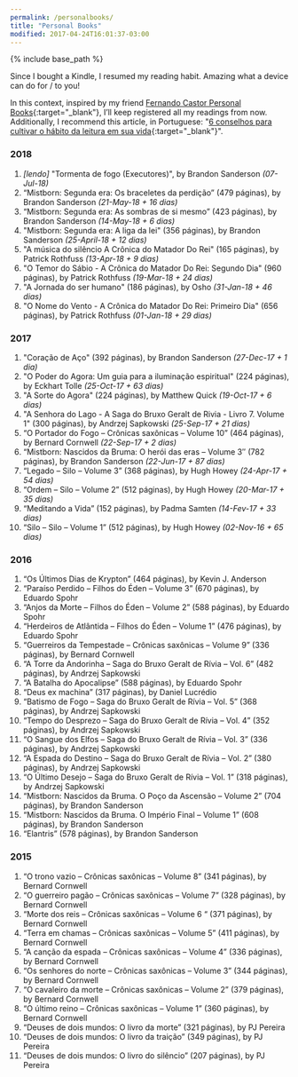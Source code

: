 ```yaml
---
permalink: /personalbooks/
title: "Personal Books"
modified: 2017-04-24T16:01:37-03:00
---
```


{% include base_path %}

Since I bought a Kindle, I resumed my reading habit. Amazing what a device can do for / to you!

In this context, inspired by my friend [Fernando Castor Personal Books](https://sites.google.com/a/cin.ufpe.br/castor/personal/books){:target="_blank"}, I’ll keep registered all my readings from now. Additionally, I recommend this article, in Portuguese: "[6 conselhos para cultivar o hábito da leitura em sua vida](http://www.elhombre.com.br/6-conselhos-para-cultivar-o-habito-da-leitura-em-sua-vida/){:target="_blank"}".

### 2018

1. *[lendo]* "Tormenta de fogo (Executores)", by Brandon Sanderson *(07-Jul-18)*
1. “Mistborn: Segunda era: Os braceletes da perdição” (479 páginas), by Brandon Sanderson *(21-May-18 + 16 dias)*
1. “Mistborn: Segunda era: As sombras de si mesmo” (423 páginas), by Brandon Sanderson *(14-May-18 + 6 dias)*
1. "Mistborn: Segunda era: A liga da lei" (356 páginas), by Brandon Sanderson *(25-April-18 + 12 dias)*
1. "A música do silêncio A Crônica do Matador Do Rei" (165 páginas), by Patrick Rothfuss *(13-Apr-18 + 9 dias)*
1. "O Temor do Sábio - A Crônica do Matador Do Rei: Segundo Dia" (960 páginas), by Patrick Rothfuss *(19-Mar-18 + 24 dias)*
1. "A Jornada do ser humano" (186 páginas), by Osho *(31-Jan-18 + 46 dias)*
1. "O Nome do Vento - A Crônica do Matador Do Rei: Primeiro Dia" (656 páginas), by Patrick Rothfuss *(01-Jan-18 + 29 dias)*

### 2017

1. "Coração de Aço" (392 páginas), by Brandon Sanderson *(27-Dec-17 + 1 dia)*
1. "O Poder do Agora: Um guia para a iluminação espiritual" (224 páginas), by Eckhart Tolle *(25-Oct-17 + 63 dias)*
1. "A Sorte do Agora" (224 páginas), by Matthew Quick *(19-Oct-17 + 6 dias)*
1. "A Senhora do Lago - A Saga do Bruxo Geralt de Rivia - Livro 7. Volume 1" (300 páginas), by Andrzej Sapkowski *(25-Sep-17 + 21 dias)*
1. “O Portador do Fogo – Crônicas saxônicas – Volume 10” (464 páginas), by Bernard Cornwell *(22-Sep-17 + 2 dias)*
1. “Mistborn: Nascidos da Bruma: O herói das eras – Volume 3″ (782 páginas), by Brandon Sanderson *(22-Jun-17 + 87 dias)*
1. “Legado – Silo – Volume 3” (368 páginas), by Hugh Howey *(24-Apr-17 + 54 dias)*
1. “Ordem – Silo – Volume 2” (512 páginas), by Hugh Howey *(20-Mar-17 + 35 dias)*
1. “Meditando a Vida” (152 páginas), by Padma Samten *(14-Fev-17 + 33 dias)*
1. “Silo – Silo – Volume 1” (512 páginas), by Hugh Howey *(02-Nov-16 + 65 dias)*

### 2016

1. “Os Últimos Dias de Krypton” (464 páginas), by Kevin J. Anderson
1. “Paraíso Perdido – Filhos do Éden – Volume 3” (670 páginas), by Eduardo Spohr
1. “Anjos da Morte – Filhos do Éden – Volume 2” (588 páginas), by Eduardo Spohr
1. “Herdeiros de Atlântida – Filhos do Éden – Volume 1” (476 páginas), by Eduardo Spohr
1. “Guerreiros da Tempestade – Crônicas saxônicas – Volume 9” (336 páginas), by Bernard Cornwell
1. “A Torre da Andorinha – Saga do Bruxo Geralt de Rívia – Vol. 6” (482 páginas), by Andrzej Sapkowski
1. “A Batalha do Apocalipse” (588 páginas), by Eduardo Spohr
1. “Deus ex machina” (317 páginas), by Daniel Lucrédio
1. “Batismo de Fogo – Saga do Bruxo Geralt de Rívia – Vol. 5” (368 páginas), by Andrzej Sapkowski
1. “Tempo do Desprezo – Saga do Bruxo Geralt de Rívia – Vol. 4” (352 páginas), by Andrzej Sapkowski
1. “O Sangue dos Elfos – Saga do Bruxo Geralt de Rívia – Vol. 3” (336 páginas), by Andrzej Sapkowski
1. “A Espada do Destino – Saga do Bruxo Geralt de Rívia – Vol. 2” (380 páginas), by Andrzej Sapkowski
1. “O Último Desejo – Saga do Bruxo Geralt de Rívia – Vol. 1” (318 páginas), by Andrzej Sapkowski
1. “Mistborn: Nascidos da Bruma. O Poço da Ascensão – Volume 2” (704 páginas), by Brandon Sanderson
1. “Mistborn: Nascidos da Bruma. O Império Final – Volume 1” (608 páginas), by  Brandon Sanderson
1. “Elantris” (578 páginas), by Brandon Sanderson

### 2015

1. “O trono vazio – Crônicas saxônicas – Volume 8” (341 páginas), by Bernard Cornwell
1. “O guerreiro pagão – Crônicas saxônicas – Volume 7” (328 páginas), by Bernard Cornwell
1. “Morte dos reis – Crônicas saxônicas – Volume 6 “ (371 páginas), by Bernard Cornwell
1. “Terra em chamas – Crônicas saxônicas – Volume 5” (411 páginas), by Bernard Cornwell
1. “A canção da espada – Crônicas saxônicas – Volume 4” (336 páginas), by Bernard Cornwell
1. “Os senhores do norte – Crônicas saxônicas – Volume 3” (344 páginas), by Bernard Cornwell
1. “O cavaleiro da morte – Crônicas saxônicas – Volume 2” (379 páginas), by Bernard Cornwell
1. “O último reino – Crônicas saxônicas – Volume 1” (360 páginas), by Bernard Cornwell
1. “Deuses de dois mundos: O livro da morte” (321 páginas), by PJ Pereira
1. “Deuses de dois mundos: O livro da traição” (349 páginas), by PJ Pereira
1. “Deuses de dois mundos: O livro do silêncio” (207 páginas), by PJ Pereira
